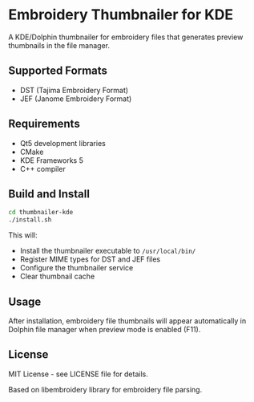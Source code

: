 # Embroidery Thumbnailer for KDE

A KDE/Dolphin thumbnailer for embroidery files that generates preview thumbnails in the file manager.

## Supported Formats

- DST (Tajima Embroidery Format)
- JEF (Janome Embroidery Format)

## Requirements

- Qt5 development libraries
- CMake
- KDE Frameworks 5
- C++ compiler

## Build and Install

```bash
cd thumbnailer-kde
./install.sh
```

This will:
- Install the thumbnailer executable to `/usr/local/bin/`
- Register MIME types for DST and JEF files
- Configure the thumbnailer service
- Clear thumbnail cache

## Usage

After installation, embroidery file thumbnails will appear automatically in Dolphin file manager when preview mode is enabled (F11).

## License

MIT License - see LICENSE file for details.

Based on libembroidery library for embroidery file parsing.